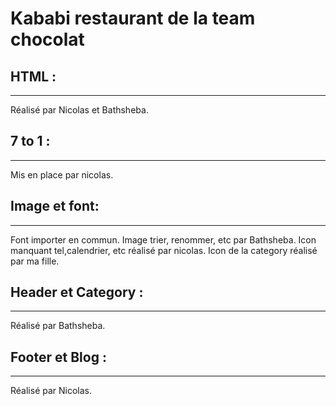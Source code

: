 # Kababi restaurant de la team chocolat

## HTML :
-----------
Réalisé par Nicolas et Bathsheba.

## 7 to 1 :
------------

Mis en place par nicolas.

## Image et font: 
-------------------

Font importer en commun.
Image trier, renommer, etc par Bathsheba.
Icon manquant tel,calendrier, etc réalisé par nicolas.
Icon de la category réalisé par ma fille.

## Header et Category :
------------------------

Réalisé par Bathsheba.

## Footer et Blog :
--------------------

Réalisé par Nicolas.

